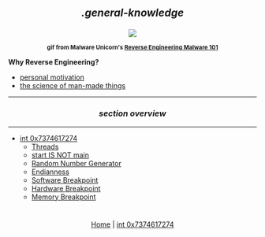 ## *<p align='center'>.general-knowledge</p>*

<div align='center'> 
<img src="https://github.com/yellowbyte/reverse-engineering-reference-manual/blob/master/images/general-knowledge/malwareunicorn_bikeloop.gif"> 
<p align='center'><sub><strong>gif from Malware Unicorn's <a href="https://securedorg.github.io/RE101/intro/">Reverse Engineering Malware 101</a></strong></sub></p>
</div>

__Why Reverse Engineering?__
* [personal motivation](https://gist.github.com/yellowbyte/cb45efbb2fe05b631455b7523ebd1ff3)
* [the science of man-made things](https://medium.com/@againsthimself/in-defense-of-reverse-engineering-e07fe19b26c)

---
### *<p align='center'> section overview </p>*
---
* [int 0x7374617274](int_0x7374617274.md)
  * [Threads](int_0x7374617274.md#-threads-)
  * [start IS NOT main](int_0x7374617274.md#-start-is-not-main-)
  * [Random Number Generator](int_0x7374617274.md#-random-number-generator-)
  * [Endianness](int_0x7374617274.md#-endianness-)
  * [Software Breakpoint](int_0x7374617274.md#-software-breakpoint-)
  * [Hardware Breakpoint](int_0x7374617274.md#-hardware-breakpoint-)
  * [Memory Breakpoint](int_0x7374617274.md#-memory-breakpoint-)

#
<p align='center'><a href="/README.md">Home</a> | <a href="int_0x7374617274.md">int 0x7374617274</a></p>
